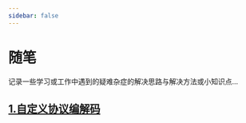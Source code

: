 ```yaml
---
sidebar: false
---
```


# 随笔

记录一些学习或工作中遇到的疑难杂症的解决思路与解决方法或小知识点...

## [1.自定义协议编解码](./codec.md)
